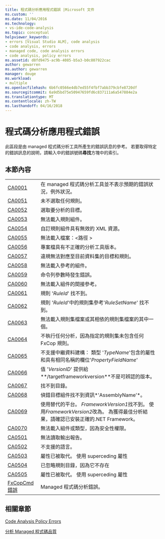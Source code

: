 ```yaml
---
title: 程式碼分析應用程式錯誤 |Microsoft 文件
ms.custom: ''
ms.date: 11/04/2016
ms.technology:
- vs-ide-code-analysis
ms.topic: conceptual
helpviewer_keywords:
- errors [Visual Studio ALM], code analysis
- code analysis, errors
- managed code, code analysis errors
- code analysis, policy errors
ms.assetid: d8fd9475-ac9b-4085-b5a3-b0c807922cac
author: gewarren
ms.author: gewarren
manager: douge
ms.workload:
- multiple
ms.openlocfilehash: 6b6fc0566e4db7ed55f4fbf7abb379cbfe8720df
ms.sourcegitcommit: 6a9d5bd75e50947659fd6c837111a6a547884e2a
ms.translationtype: MT
ms.contentlocale: zh-TW
ms.lasthandoff: 04/16/2018
---
```

# <a name="code-analysis-application-errors"></a>程式碼分析應用程式錯誤
此區段是由 managed 程式碼分析工具所產生的錯誤訊息的參考。 若要取得特定的錯誤訊息的說明，請輸入中的錯誤號碼**尋找**方塊中的索引。  
  
## <a name="in-this-section"></a>本節內容  
  
|||  
|-|-|  
|[CA0001](ca0001.md)|在 managed 程式碼分析工具並不表示預期的錯誤狀況，例外狀況。|  
|[CA0051](ca0051.md)|未不選取任何規則。|  
|[CA0052](ca0052.md)|選取要分析的目標。|  
|[CA0053](ca0053.md)|無法載入規則組件。|  
|[CA0054](ca0054.md)|自訂規則組件具有無效的 XML 資源。|  
|[CA0055](ca0055.md)|無法載入檔案：\<路徑 >|  
|[CA0056](ca0056.md)|專案檔具有不正確的分析工具版本。|  
|[CA0057](ca0057.md)|違規無法對應至目前資料集的目標和規則。|  
|[CA0058](ca0058.md)|無法載入參考的組件。|  
|[CA0059](ca0059.md)|命令列參數時發生錯誤。|  
|[CA0060](ca0060.md)|無法載入組件的間接參考。|  
|[CA0061](ca0061.md)|規則 '*RuleId*' 找不到。|  
|[CA0062](ca0062.md)|規則 '*RuleId*'中的規則集參考'*RuleSetName*' 找不到。|  
|[CA0063](ca0063.md)|無法載入規則集檔案或其相依的規則集檔案的其中一個。|  
|[CA0064](ca0064.md)|不執行任何分析，因為指定的規則集未包含任何 FxCop 規則。|  
|[CA0065](ca0065.md)|不支援中繼資料建構： 類型 '*TypeName*'包含的屬性和具有相同名稱的欄位'*PropertyFieldName*'|  
|[CA0066](ca0066.md)|值 '*VersionID*' 提供給**/targetframeworkversion**不是可辨認的版本。|  
|[CA0067](ca0067.md)|找不到目錄。|  
|[CA0068](ca0068.md)|偵錯目標組件找不到資訊*'AssemblyName'*。|  
|[CA0069](ca0069.md)|使用替代的平台。 *FrameworkVersion1*找不到。 使用*FrameworkVersion2*改為。 為獲得最佳分析結果，請確認已安裝正確的.NET Framework。|  
|[CA0070](ca0070.md)|無法載入組件或類型，因為安全性權限。|  
|[CA0501](ca0501.md)|無法讀取輸出報告。|  
|[CA0502](ca0502.md)|不支援的語言。|  
|[CA0503](ca0503.md)|屬性已被取代。 使用 superceding 屬性|  
|[CA0504](ca0504.md)|已忽略規則目錄，因為它不存在|  
|[CA0505](ca0505.md)|屬性已被取代。 使用 superceding 屬性|  
|[FxCopCmd 錯誤](fxcopcmd-errors.md)|Managed 程式碼分析錯誤。|  
  
## <a name="related-sections"></a>相關章節  
 [Code Analysis Policy Errors](../code-quality/code-analysis-policy-errors.md)  
  
 [分析 Managed 程式碼品質](../code-quality/analyzing-managed-code-quality-by-using-code-analysis.md)  
  
